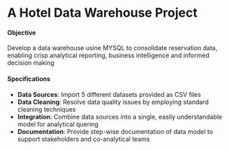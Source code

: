 # A Hotel Data Warehouse Project
#### Objective
Develop a data warehouse usine MYSQL to consolidate reservation data, enabling crisp analytical reporting, business intelligence and informed decision making

#### Specifications
- **Data Sources**: Import 5 different datasets provided as CSV files
- **Data Cleaning**: Resolve data quality issues by employing standard cleaning techniques
- **Integration**: Combine data sources into a single, easily understandable model for analytical quering
- **Documentation**: Provide step-wise documentation of data model to support stakeholders and co-analytical teams

